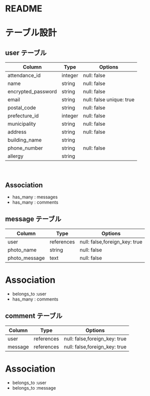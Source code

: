 # README

# テーブル設計

## user テーブル

| Column             | Type     |Options                   |
| ---------------    | -------- |-----------------------   |
| attendance_id      | integer  | null: false              |
| name               | string   | null: false              |
| encrypted_password | string   | null: false              |
| email              | string   | null: false unique: true |
| postal_code        | string   | null: false              |
| prefecture_id      | integer  | null: false              |
| municipality       | string   | null: false              |
| address            | string   | null: false              |
| building_name      | string   |                          |
| phone_number       | string   | null: false              |
| allergy            | string   |                          |
　
## Association

- has_many : messages
- has_many : comments


## message テーブル
| Column              | Type       | Options                       |
| ----------------    | ---------- | ----------------------------- |
| user                | references | null: false,foreign_key: true |
| photo_name          | string     | null: false                   |
| photo_message       | text       | null: false                   |

# Association
- belongs_to :user
- has_many : comments

## comment テーブル
| Column              | Type       | Options                       |
| ------------------- | ---------- | ----------------------------  |
| user                | references | null: false,foreign_key: true |
| message             | references | null: false,foreign_key: true |

# Association
- belongs_to :user 
- belongs_to :message

